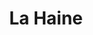 ---
title: "La Haine"
year: 1995
rating: 4
stars: "★★★★"
rewatched: false
permalink: "la-haine"
watched_on: 2020-04-18
---